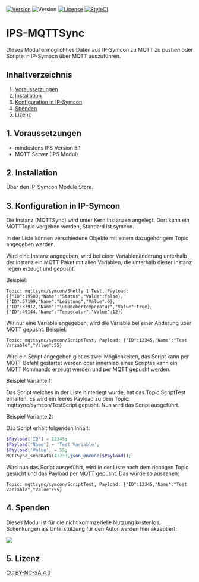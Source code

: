 [![Version](https://img.shields.io/badge/Symcon-PHPModul-red.svg)](https://www.symcon.de/service/dokumentation/entwicklerbereich/sdk-tools/sdk-php/)
![Version](https://img.shields.io/badge/Symcon%20Version-5.1%20%3E-blue.svg)
[![License](https://img.shields.io/badge/License-CC%20BY--NC--SA%204.0-green.svg)](https://creativecommons.org/licenses/by-nc-sa/4.0/)
[![StyleCI](https://styleci.io/repos/185949944/shield?style=flat)](https://styleci.io/repos/185949944)

# IPS-MQTTSync
   DIeses Modul ermöglicht es Daten aus IP-Symcon zu MQTT zu pushen oder Scripte in IP-Symocn über MQTT auszuführen.
 
   ## Inhaltverzeichnis
   1. [Voraussetzungen](#1-voraussetzungen)
   2. [Installation](#2-installation)
   3. [Konfiguration in IP-Symcon](#3-konfiguration-in-ip-symcon)
   4. [Spenden](#4-spenden)
   5. [Lizenz](#5-lizenz)
   
## 1. Voraussetzungen

* mindestens IPS Version 5.1
* MQTT Server (IPS Modul) 


## 2. Installation
Über den IP-Symcon Module Store.

## 3. Konfiguration in IP-Symcon

Die Instanz (MQTTSync) wird unter Kern Instanzen angelegt.
Dort kann ein MQTTTopic vergeben werden, Standard ist symcon.

In der Liste können verschiedene Objekte mit einem dazugehörigem Topic angegeben werden.

Wird eine Instanz angegeben, wird bei einer Variablenänderung unterhalb der Instanz ein MQTT Paket mit allen Variablen, die unterhalb dieser Instanz liegen erzeugt und gepusht.

Beispiel:

``
Topic: mqttsync/symcon/Shelly 1 Test, Payload: [{"ID":19500,"Name":"Status","Value":false},{"ID":57199,"Name":"Leistung","Value":0},{"ID":37912,"Name":"\u00dcbertemperatur","Value":true},{"ID":49144,"Name":"Temperatur","Value":12}]
``

Wir nur eine Variable angegeben, wird die Variable bei einer Änderung über MQTT gepusht.
Beispiel:

``
Topic: mqttsync/symcon/ScriptTest, Payload: {"ID":12345,"Name":"Test Variable","Value":55}
``

Wird ein Script angegeben gibt es zwei Möglichkeiten, das Script kann per MQTT Befehl gestartet werden oder innerhlab eines Scriptes kann ein MQTT Kommando erzeugt werden und per MQTT gepusht werden.

Beispiel Variante 1:

Das Script welches in der Liste hinterlegt wurde, hat das Topic ScriptTest erhalten.
Es wird ein leeres Payload zu dem Topic: mqttsync/symcon/TestScript gepusht.
Nun wird das Script ausgeführt.

Beispiel Variante 2:

Das Script erhält folgenden Inhalt:

```php
$Payload['ID'] = 12345;
$Payload['Name'] = 'Test Variable';
$Payload['Value'] = 55;
MQTTSync_sendData(41233,json_encode($Payload));  
```

Wird nun das Script ausgeführt, wird in der Liste nach dem richtigen Topic gesucht und das Payload per MQTT gepusht.
Das würde so aussehen:

``
Topic: mqttsync/symcon/ScriptTest, Payload: {"ID":12345,"Name":"Test Variable","Value":55}
``

## 4. Spenden

Dieses Modul ist für die nicht kommzerielle Nutzung kostenlos, Schenkungen als Unterstützung für den Autor werden hier akzeptiert:    

<a href="https://www.paypal.com/cgi-bin/webscr?cmd=_s-xclick&hosted_button_id=EK4JRP87XLSHW" target="_blank"><img src="https://www.paypalobjects.com/de_DE/DE/i/btn/btn_donate_LG.gif" border="0" /></a>

## 5. Lizenz

[CC BY-NC-SA 4.0](https://creativecommons.org/licenses/by-nc-sa/4.0/)